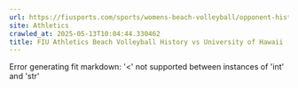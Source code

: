 ```yaml
---
url: https://fiusports.com/sports/womens-beach-volleyball/opponent-history/university-of-hawaii/1577
site: Athletics
crawled_at: 2025-05-13T10:04:44.330462
title: FIU Athletics Beach Volleyball History vs University of Hawaii
---
```


Error generating fit markdown: '<' not supported between instances of 'int' and 'str'